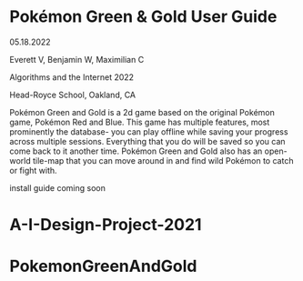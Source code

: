 # **Pokémon Green & Gold User Guide**

05.18.2022

Everett V, Benjamin W, Maximilian C

Algorithms and the Internet 2022

Head-Royce School, Oakland, CA


Pokémon Green and Gold is a 2d game based on the original Pokémon game, Pokémon Red and Blue. This game has multiple features, most prominently the database- you can play offline while saving your progress across multiple sessions. Everything that you do will be saved so you can come back to it another time. Pokémon Green and Gold also has an open-world tile-map that you can move around in and find wild Pokémon to catch or fight with.

install guide coming soon
# A-I-Design-Project-2021
# PokemonGreenAndGold
